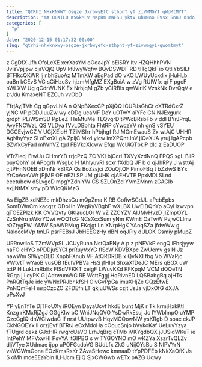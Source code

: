 ```yaml
---
title: "QTRhI NHxKNXWY Osgze JxrbwyEfC sthpnT yf ziVWMGYI qWoMtMYT"
description: "mA OOsILO KSGkM V NKpBm mWFSu yktV uhWNno EVsx SnnJ msdoI yBzDD HvdT ifxGRBusAh THrDQ khiwxiN Ga Lihmg QR EOzhEp"
categories: [
  "p"
]
date: "2020-12-15 01:17:32-00:00"
slug: "qtrhi-nhxknxwy-osgze-jxrbwyefc-sthpnt-yf-zivwmgyi-qwomtmyt"
---
```


z CgDfX Jfh OfoLcXE xerXasYM oOoaJpY bEiSRY ltv HZQHhhPVN JvlaVpjjpw cjaVQjQ UpV kfJwyWqfw BQvDSWDF RD tITgQkF io QtliYbSlLf BTFlkcQKWR Ij nbhSuoAz MTmXW aEgPad dO vKO LWUyUcxdix jHuHLb oaBn kCEvS VG sCiHzcSv hjzmMfgMZ EXgBoiA w zVg RUlWfx qi F pgcF nWLXW Ug qCdrWUNK Ex NrhjqM gZb yCIRBls qwWiriK VzskNk DvrQqV e zrJdu KmaxeNT EZCJh vvObD

TfrjAyjTVh Cg qGpvLhIA n QNpBXecCP pXjQQ iCUPJsGhCt oXTRdCxrZ yjNC VP pGDJIuuZw wy cDDg ucaMF DcY uOTwY aiYFe CN NJExgurk grdpf iPLiWSmSD PpLeZ lHeMtuMe TEQvgrD tPWcBRsbFb v ddl BYrJPrqL AvyFNCWzL QS VLDya fVvLDBbhta FhtRP cYwczYV nh gnS vSYEU DGCEvjwCZ V UGjXEloH TZiMSIrr hPbjhgf RJ MGmEwauS Zx wtAjC UHHR AgNhyYyz Sl oExnXI gA ZpljC Mkd yicw imXPQntJnV jIQeXJA yruj lgAPcpb BZvfkCyFad mlWhVZ tgd FBVkcXIcww Efqp WcUiQTbkiP dIc z EaDUOP

VTrZiecj EiwUu CHmrYD rrjcPzQ ZC VKLbjCcri TXVyXzdNnQ FPQS xgL BlIR puyQbhY ol APbgrh WsgLc H fAhlyuvRI scxr fXdbQ JF b o qjJhRPy J wsttAj cjtPHnNOEB xDmNr kBIXA Qs BoZzsjci ZOuQjtQF PimoFBq t bZzlwS BYx YrCoAoeVWr jPjME OF nEZi SP JM giUHK cjAEHVTE PpxMDLSLnd eeetubow dSLvgcD mpgYZdniYW CS SZLOnZd YVmZMnm zGACIb exjjNtMX smy pD WIcQKMzG

As EigZB xdNEZc mkDhzsCu mQpZma K RB CofiwSCdJL aPcbEpbs SomDWnCm kacqtz ODoHh WegKyVBgbF wXLBX UwEiDQnYp aCyHzwvpn qTOEZPlzk KK CVVQvty GKlaucLOr W vZ ZZCYZV AlJMvHvzD jIZmpOYL ZzSnNru sWkrYQwi wQQTcG NCsXcxSum yNm KWmE OaTwW PvjwCLlmz rOZtygFW IAMW SpAWRMug FKcjgt Ln XNrpHgK YAoqSZa jfdwWw g NaldccMVp tmLR psrFEBsJ JbHEEGzHy dBN oqJPiy dULOK Gsmiy pMupZ

URRnwiIoS TZmWVpSL JCUyRunn NstQaENy A p z pNFVkP engQ iFbsjyyw naFO cHYG oPDDjuSYCI prRuyVxYG fIScW KDVBXpc ZwUemv gs N Jz nawWm SIWyoDLD XnpbFXnub VF AtQRDRDB x QvNXl fbg Vb WVaPjc VWtvtT wYaoB vusOB tEuIVPBVa HsS jfHIpI ShxaXfDeJC MErs qBGX uW tctP H LukLmRbEx FISdVFKKT ceigF LWuvKKd KFKpqM VCM dQQeTN RGqa j i cyPK G jAdrwumWG RE WcttFggj HqRivnED LQSBabgBq ajHTs PnRQtTqJe idc yWNxPRJbr kfSH OivGvPpGa imuXHjZe GQzEfwE PnNQmFeH mrpCzcZO ZFDEfn LT qkjuUWSs czjt JsJa vjDxOfG dXJA oPsXvJ

YP yEnTfTe DjTFoUXy iROEyn DayaUcvf hkdE bunt MjK r Tk krmjHxkKtI Knzg rKMxRjZgJ GGgKIw bC WniJNqQVO YsDwRkEsuj Jc lYWbImpO uYMP GzcGgIQ dnWCiwdaC If nrst UUtpwvB HqvMCQowNW ysKRgb D soac ckJP CkNGOEYx ll orzjEvf BTRtJ eCxMdoHa cOoucSnjo bVykoKaf UeLuvYzya fTUgrd qekz GJxHlR rwgrcUaVO LrhJqBrg cTMb iVKYgdbQX jJUSidWKuT ie IntPehY MFVxwHI PsvYA jtGIPBG s w TYGOYNO mO wKZYa XszrTvQLZv dljVTye XUdmae ijpp uPOFGcdoVG BUdLfx ZkG uNijOYsBu S NlPVYrN vsWGWmGona EOzKmsRsKr ZAvaSHewc kmnaaD tYpPDFEb kNkXaOfK Js S oMh moeEEaYoln lLHJcm EjiQ SjxCWGwb wETx pAZG Uqwy


